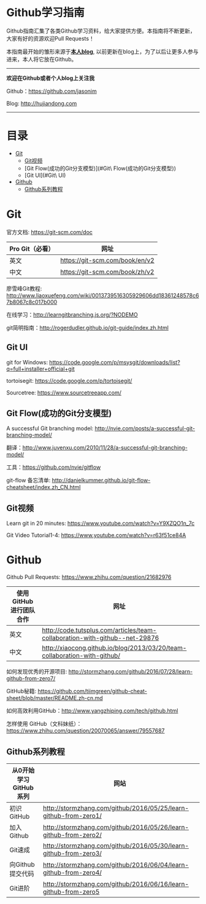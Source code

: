 # Github学习指南
Github指南汇集了各类Github学习资料，给大家提供方便。本指南将不断更新，大家有好的资源欢迎Pull Requests！

本指南最开始的雏形来源于[**本人blog**](http://hujiandong.com), 以前更新在blog上，为了以后让更多人参与进来，本人将它放在Github。

------
**欢迎在Github或者个人blog上关注我**

Github：<https://github.com/jasonim>

Blog: <http://hujiandong.com>

------
# 目录
- [Git](#git)
  - [Git视频](#git视频)
  - [Git Flow(成功的Git分支模型)](#Git\ Flow(成功的Git分支模型))
  - [Git UI](#Git\ UI)
- [Github](#github)
  - [Github系列教程](#github系列教程)

# Git
官方文档: <https://git-scm.com/doc>

|Pro Git（必看）|网址|
|-----|------|
|英文|https://git-scm.com/book/en/v2|
|中文|https://git-scm.com/book/zh/v2|

廖雪峰Git教程: <http://www.liaoxuefeng.com/wiki/0013739516305929606dd18361248578c67b8067c8c017b000>

在线学习：http://learngitbranching.js.org/?NODEMO

git简明指南：http://rogerdudler.github.io/git-guide/index.zh.html

## Git UI
git for Windows: https://code.google.com/p/msysgit/downloads/list?q=full+installer+official+git

tortoisegit: https://code.google.com/p/tortoisegit/

Sourcetree: https://www.sourcetreeapp.com/

## Git Flow(成功的Git分支模型)
A successful Git branching model: http://nvie.com/posts/a-successful-git-branching-model/

翻译：http://www.juvenxu.com/2010/11/28/a-successful-git-branching-model/

工具：https://github.com/nvie/gitflow

git-flow 备忘清单: http://danielkummer.github.io/git-flow-cheatsheet/index.zh_CN.html

## Git视频
Learn git in 20 minutes: <https://www.youtube.com/watch?v=Y9XZQO1n_7c>

Git Video Tutorial1-4: <https://www.youtube.com/watch?v=r63f51ce84A>

# Github
Github Pull Requests: <https://www.zhihu.com/question/21682976>

|使用GitHub进行团队合作|网址|
|------|-----|
|英文| <http://code.tutsplus.com/articles/team-collaboration-with-github--net-29876>|
|中文| <http://xiaocong.github.io/blog/2013/03/20/team-collaboration-with-github/>|

如何发现优秀的开源项目: <http://stormzhang.com/github/2016/07/28/learn-github-from-zero7/>

GitHub秘籍: <https://github.com/tiimgreen/github-cheat-sheet/blob/master/README.zh-cn.md>

如何高效利用GitHub：http://www.yangzhiping.com/tech/github.html

怎样使用 GitHub（文科妹纸）：https://www.zhihu.com/question/20070065/answer/79557687

## Github系列教程
|从0开始学习 GitHub 系列|网站|
|----|---|
|初识 GitHub|<http://stormzhang.com/github/2016/05/25/learn-github-from-zero1/>|
|加入Github|<http://stormzhang.com/github/2016/05/26/learn-github-from-zero2/>|
|Git速成|<http://stormzhang.com/github/2016/05/30/learn-github-from-zero3/>|
|向Github提交代码|<http://stormzhang.com/github/2016/06/04/learn-github-from-zero4/>|
|Git进阶|<http://stormzhang.com/github/2016/06/16/learn-github-from-zero5>|


